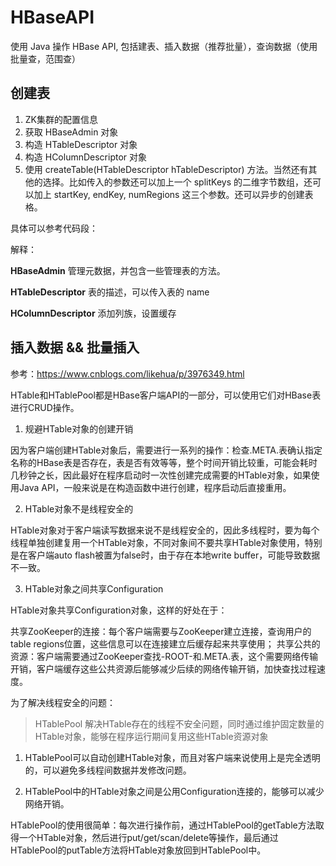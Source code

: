 # HBaseAPI
使用 Java 操作 HBase API, 包括建表、插入数据（推荐批量），查询数据（使用批量查，范围查） 

## 创建表

1. ZK集群的配置信息
2. 获取 HBaseAdmin 对象
3. 构造 HTableDescriptor 对象
4. 构造 HColumnDescriptor 对象
5. 使用 createTable(HTableDescriptor hTableDescriptor) 方法。当然还有其他的选择。比如传入的参数还可以加上一个 splitKeys 的二维字节数组，还可以加上
startKey, endKey, numRegions 这三个参数。还可以异步的创建表格。

具体可以参考代码段：


解释：

**HBaseAdmin** 管理元数据，并包含一些管理表的方法。

**HTableDescriptor** 表的描述，可以传入表的 name

**HColumnDescriptor** 添加列族，设置缓存


## 插入数据 && 批量插入

参考：https://www.cnblogs.com/likehua/p/3976349.html

HTable和HTablePool都是HBase客户端API的一部分，可以使用它们对HBase表进行CRUD操作。

1.   规避HTable对象的创建开销

因为客户端创建HTable对象后，需要进行一系列的操作：检查.META.表确认指定名称的HBase表是否存在，表是否有效等等，整个时间开销比较重，可能会耗时几秒钟之长，因此最好在程序启动时一次性创建完成需要的HTable对象，如果使用Java API，一般来说是在构造函数中进行创建，程序启动后直接重用。

2.   HTable对象不是线程安全的

HTable对象对于客户端读写数据来说不是线程安全的，因此多线程时，要为每个线程单独创建复用一个HTable对象，不同对象间不要共享HTable对象使用，特别是在客户端auto flash被置为false时，由于存在本地write buffer，可能导致数据不一致。

3.   HTable对象之间共享Configuration

HTable对象共享Configuration对象，这样的好处在于：

共享ZooKeeper的连接：每个客户端需要与ZooKeeper建立连接，查询用户的table regions位置，这些信息可以在连接建立后缓存起来共享使用；
共享公共的资源：客户端需要通过ZooKeeper查找-ROOT-和.META.表，这个需要网络传输开销，客户端缓存这些公共资源后能够减少后续的网络传输开销，加快查找过程速度。

为了解决线程安全的问题：

> HTablePool 解决HTable存在的线程不安全问题，同时通过维护固定数量的HTable对象，能够在程序运行期间复用这些HTable资源对象

1.   HTablePool可以自动创建HTable对象，而且对客户端来说使用上是完全透明的，可以避免多线程间数据并发修改问题。

2.   HTablePool中的HTable对象之间是公用Configuration连接的，能够可以减少网络开销。

HTablePool的使用很简单：每次进行操作前，通过HTablePool的getTable方法取得一个HTable对象，然后进行put/get/scan/delete等操作，最后通过HTablePool的putTable方法将HTable对象放回到HTablePool中。

